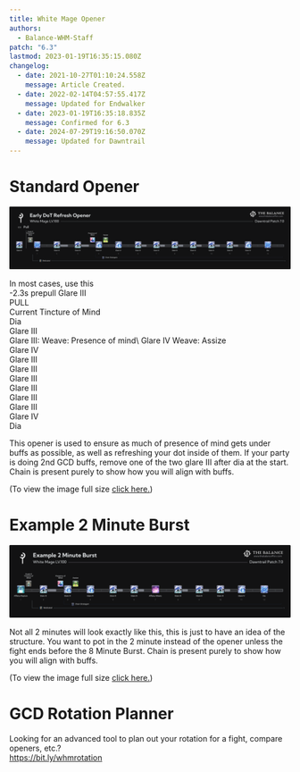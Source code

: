 ```yaml
---
title: White Mage Opener
authors:
  - Balance-WHM-Staff
patch: "6.3"
lastmod: 2023-01-19T16:35:15.080Z
changelog:
  - date: 2021-10-27T01:10:24.558Z
    message: Article Created.
  - date: 2022-02-14T04:57:55.417Z
    message: Updated for Endwalker
  - date: 2023-01-19T16:35:18.835Z
    message: Confirmed for 6.3
  - date: 2024-07-29T19:16:50.070Z
    message: Updated for Dawntrail
---
```

# Standard Opener

![-2.3s prepull/PULL/Current Tincture of Mind/Dia/Glare III/ Glare III: Weave: Presence of mind/ Glare IV Weave: Assize/Glare IV/ Glare III/ Glare III/ Glare III/ Glare III/ Glare III/ Glare III/ Glare IV/ Dia](/img/jobs/whm/white-mage-early-dot-refresh-opener-1-.png "WHM Standard Opener")

In most cases, use this\
-2.3s prepull Glare III\
PULL\
Current Tincture of Mind\
Dia\
Glare III \
Glare III: Weave: Presence of mind\ 
Glare IV Weave: Assize\
Glare IV\
Glare III\
Glare III\
Glare III\
Glare III\
Glare III\
Glare III\
Glare IV\
Dia

This opener is used to ensure as much of presence of mind gets under buffs as possible, as well as refreshing your dot inside of them. If your party is doing 2nd GCD buffs, remove one of the two glare III after dia at the start. Chain is present purely to show how you will align with buffs.

(To view the image full size [click here.](/img/jobs/whm/white-mage-early-dot-refresh-opener-1-.png))

# Example 2 Minute Burst

![](/img/jobs/whm/white-mage-example-2-minute-burst-1-.png)



Not all 2 minutes will look exactly like this, this is just to have an idea of the structure. You want to pot in the 2 minute instead of the opener unless the fight ends before the 8 Minute Burst. Chain is present purely to show how you will align with buffs.

(To view the image full size [click here.](/img/jobs/whm/white-mage-example-2-minute-burst-1-.png))

# GCD Rotation Planner

Looking for an advanced tool to plan out your rotation for a fight, compare openers, etc.?\
<https://bit.ly/whmrotation>